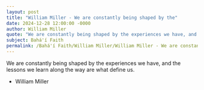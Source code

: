 ```yaml
---
layout: post
title: "William Miller - We are constantly being shaped by the"
date: 2024-12-28 12:00:00 -0000
author: William Miller
quote: "We are constantly being shaped by the experiences we have, and the lessons we learn along the way are what define us."
subject: Bahá'í Faith
permalink: /Bahá'í Faith/William Miller/William Miller - We are constantly being shaped by the
---
```


We are constantly being shaped by the experiences we have, and the lessons we learn along the way are what define us.

- William Miller
